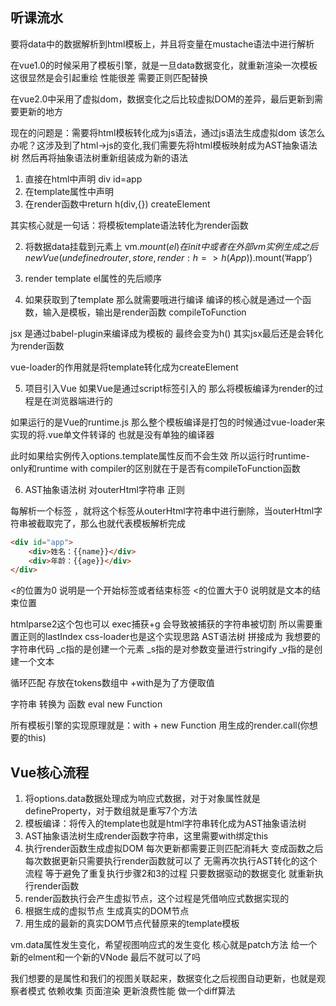 ## 听课流水
要将data中的数据解析到html模板上，并且将变量在mustache语法中进行解析

在vue1.0的时候采用了模板引擎，就是一旦data数据变化，就重新渲染一次模板
这很显然是会引起重绘 性能很差 需要正则匹配替换

在vue2.0中采用了虚拟dom，数据变化之后比较虚拟DOM的差异，最后更新到需要更新的地方

现在的问题是：需要将html模板转化成为js语法，通过js语法生成虚拟dom
该怎么办呢？这涉及到了html->js的变化,我们需要先将html模板映射成为AST抽象语法树
然后再将抽象语法树重新组装成为新的语法

1. 直接在html中声明 div id=app
2. 在template属性中声明 
3. 在render函数中return h(div,{}) createElement

其实核心就是一句话：将模板template语法转化为render函数


2. 将数据data挂载到元素上 
vm.$mount(el) 在init中或者在外部vm实例生成之后
new Vue({undefined
router,
store,
render: h => h(App)
}).$mount(’#app’)


3. render template el属性的先后顺序


4. 如果获取到了template 那么就需要哦进行编译
编译的核心就是通过一个函数，输入是模板，输出是render函数
compileToFunction

jsx 是通过babel-plugin来编译成为模板的 最终会变为h() 
其实jsx最后还是会转化为render函数

vue-loader的作用就是将template转化成为createElement

5. 项目引入Vue
如果Vue是通过script标签引入的 那么将模板编译为render的过程是在浏览器端进行的

如果运行的是Vue的runtime.js 那么整个模板编译是打包的时候通过vue-loader来实现的将.vue单文件转译的 也就是没有单独的编译器

此时如果给实例传入options.template属性反而不会生效
所以运行时runtime-only和runtime with compiler的区别就在于是否有compileToFunction函数

6. AST抽象语法树
对outerHtml字符串
正则

每解析一个标签 ，就将这个标签从outerHtml字符串中进行删除，当outerHtml字符串被截取完了，那么也就代表模板解析完成
```html
<div id="app">
	<div>姓名：{{name}}</div>
	<div>年龄：{{age}}</div>
</div>
```

<的位置为0 说明是一个开始标签或者结束标签
<的位置大于0 说明就是文本的结束位置


htmlparse2这个包也可以 
exec捕获+g 会导致被捕获的字符串被切割
所以需要重置正则的lastIndex
css-loader也是这个实现思路
AST语法树 拼接成为 我想要的 字符串代码
_c指的是创建一个元素
_s指的是对参数变量进行stringify
_v指的是创建一个文本

循环匹配 存放在tokens数组中
+with是为了方便取值

字符串 转换为 函数 
eval
new Function

所有模板引擎的实现原理就是：with + new Function
用生成的render.call(你想要的this)

## Vue核心流程
1. 将options.data数据处理成为响应式数据，对于对象属性就是defineProperty，对于数组就是重写7个方法
2. 模板编译：将传入的template也就是html字符串转化成为AST抽象语法树
3. AST抽象语法树生成render函数字符串，这里需要with绑定this
4. 执行render函数生成虚拟DOM 每次更新都需要正则匹配消耗大 变成函数之后每次数据更新只需要执行render函数就可以了 无需再次执行AST转化的这个流程 等于避免了重复执行步骤2和3的过程 只要数据驱动的数据变化 就重新执行render函数 
5. render函数执行会产生虚拟节点，这个过程是凭借响应式数据实现的
6. 根据生成的虚拟节点 生成真实的DOM节点
7. 用生成的最新的真实DOM节点代替原来的template模板


vm.data属性发生变化，希望视图响应式的发生变化
核心就是patch方法
给一个新的elment和一个新的VNode
最后不就可以了吗

我们想要的是属性和我们的视图关联起来，数据变化之后视图自动更新，也就是观察者模式
依赖收集 页面渲染
更新浪费性能 做一个diff算法


